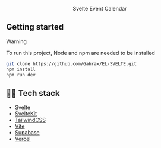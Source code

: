<p align="center"> Svelte Event Calendar </p>

## Getting started
> [!WARNING]
> To run this project, Node and npm are needed to be installed <br>


```bash
git clone https://github.com/Gabrax/EL-SVELTE.git
npm install
npm run dev
```

## 👨‍💻 Tech stack
- [Svelte](https://svelte.dev)
- [SvelteKit](https://svelte.dev/tutorial/kit/introducing-sveltekit)
- [TailwindCSS](https://tailwindcss.com)
- [Vite](https://vite.dev)
- [Supabase](https://supabase.com)
- [Vercel](https://vercel.com)

